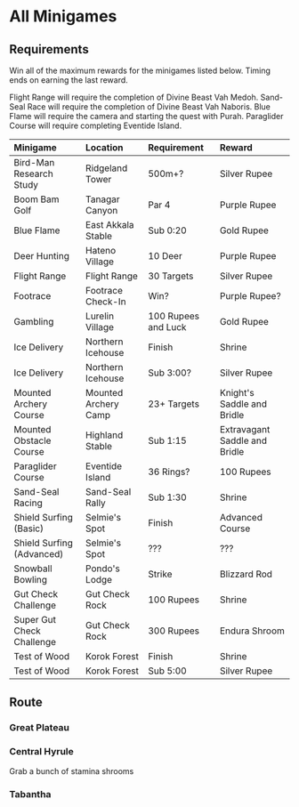 # All Minigames

## Requirements

Win all of the maximum rewards for the minigames listed below. Timing ends on earning the last reward.

Flight Range will require the completion of Divine Beast Vah Medoh.
Sand-Seal Race will require the completion of Divine Beast Vah Naboris.
Blue Flame will require the camera and starting the quest with Purah.
Paraglider Course will require completing Eventide Island.

Minigame | Location | Requirement | Reward
:--|:--|:--|:--
Bird-Man Research Study | Ridgeland Tower | 500m+? | Silver Rupee
Boom Bam Golf | Tanagar Canyon | Par 4 | Purple Rupee
Blue Flame | East Akkala Stable | Sub 0:20 | Gold Rupee
Deer Hunting | Hateno Village | 10 Deer | Purple Rupee
Flight Range | Flight Range | 30 Targets | Silver Rupee
Footrace | Footrace Check-In | Win? | Purple Rupee?
Gambling | Lurelin Village | 100 Rupees and Luck | Gold Rupee
Ice Delivery | Northern Icehouse | Finish | Shrine
Ice Delivery | Northern Icehouse | Sub 3:00? | Silver Rupee
Mounted Archery Course | Mounted Archery Camp | 23+ Targets | Knight's Saddle and Bridle
Mounted Obstacle Course | Highland Stable | Sub 1:15 | Extravagant Saddle and Bridle
Paraglider Course | Eventide Island | 36 Rings? | 100 Rupees
Sand-Seal Racing | Sand-Seal Rally | Sub 1:30 | Shrine
Shield Surfing (Basic) | Selmie's Spot | Finish | Advanced Course
Shield Surfing (Advanced) | Selmie's Spot | ??? | ???
Snowball Bowling | Pondo's Lodge | Strike | Blizzard Rod
Gut Check Challenge | Gut Check Rock | 100 Rupees | Shrine
Super Gut Check Challenge | Gut Check Rock | 300 Rupees | Endura Shroom
Test of Wood | Korok Forest | Finish | Shrine
Test of Wood | Korok Forest | Sub 5:00 | Silver Rupee

## Route

### Great Plateau

### Central Hyrule

Grab a bunch of stamina shrooms

### Tabantha
